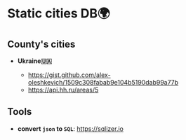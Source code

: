 # Static cities DB🌍

## County's cities 

 * **Ukraine🇺🇦**

    * https://gist.github.com/alex-oleshkevich/1509c308fabab9e104b5190dab99a77b
    * https://api.hh.ru/areas/5

## Tools

 * **convert `json` to `SQL`**: https://sqlizer.io
